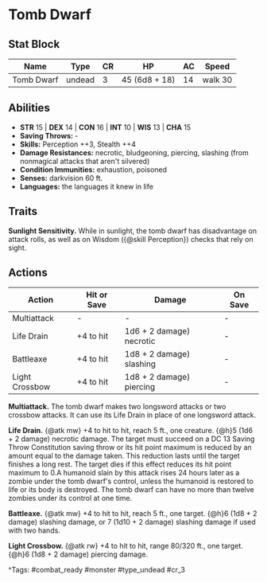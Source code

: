 # Tomb Dwarf

## Stat Block

| Name | Type | CR | HP | AC | Speed |
|------|------|----|----|----|-------|
| Tomb Dwarf | undead | 3 | 45 (6d8 + 18) | 14 | walk 30 |

## Abilities

- **STR** 15 | **DEX** 14 | **CON** 16 | **INT** 10 | **WIS** 13 | **CHA** 15
- **Saving Throws:** -  
- **Skills:** Perception ++3, Stealth ++4  
- **Damage Resistances:** necrotic, bludgeoning, piercing, slashing (from nonmagical attacks that aren't silvered)  
- **Condition Immunities:** exhaustion, poisoned  
- **Senses:** darkvision 60 ft.  
- **Languages:** the languages it knew in life

## Traits

**Sunlight Sensitivity.** While in sunlight, the tomb dwarf has disadvantage on attack rolls, as well as on Wisdom ({@skill Perception}) checks that rely on sight.


## Actions

| Action | Hit or Save | Damage | On Save |
|--------|--------------|--------|----------|
| Multiattack | - | - | - |
| Life Drain | +4 to hit | 1d6 + 2 damage) necrotic | - |
| Battleaxe | +4 to hit | 1d8 + 2 damage) slashing | - |
| Light Crossbow | +4 to hit | 1d8 + 2 damage) piercing | - |

**Multiattack.** The tomb dwarf makes two longsword attacks or two crossbow attacks. It can use its Life Drain in place of one longsword attack.

**Life Drain.** {@atk mw} +4 to hit to hit, reach 5 ft., one creature. {@h}5 (1d6 + 2 damage) necrotic damage. The target must succeed on a DC 13 Saving Throw Constitution saving throw or its hit point maximum is reduced by an amount equal to the damage taken. This reduction lasts until the target finishes a long rest. The target dies if this effect reduces its hit point maximum to 0.A humanoid slain by this attack rises 24 hours later as a zombie under the tomb dwarf's control, unless the humanoid is restored to life or its body is destroyed. The tomb dwarf can have no more than twelve zombies under its control at one time.

**Battleaxe.** {@atk mw} +4 to hit to hit, reach 5 ft., one target. {@h}6 (1d8 + 2 damage) slashing damage, or 7 (1d10 + 2 damage) slashing damage if used with two hands.

**Light Crossbow.** {@atk rw} +4 to hit to hit, range 80/320 ft., one target. {@h}6 (1d8 + 2 damage) piercing damage.


^Tags: #combat_ready #monster #type_undead #cr_3